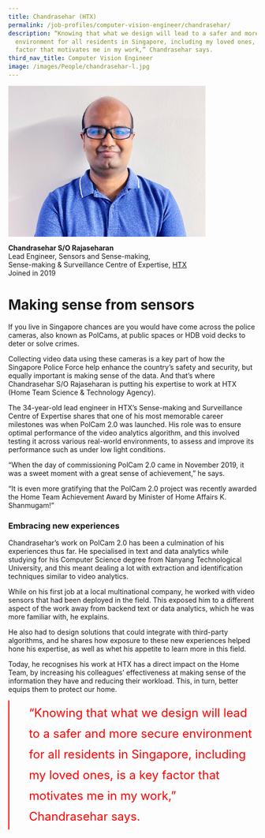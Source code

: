 ```yaml
---
title: Chandrasehar (HTX)
permalink: /job-profiles/computer-vision-engineer/chandrasehar/
description: “Knowing that what we design will lead to a safer and more secure
  environment for all residents in Singapore, including my loved ones, is a key
  factor that motivates me in my work,” Chandrasehar says.
third_nav_title: Computer Vision Engineer
image: /images/People/chandrasehar-l.jpg
---
```

<img src="/images/People/chandrasehar-l.jpg" alt="Chandrasehar S/O Rajaseharan" style="width:400px;" align="left">
<br clear="left">

**Chandrasehar S/O Rajaseharan**<br>
Lead Engineer, Sensors and Sense-making,<br>
Sense-making &amp; Surveillance Centre of Expertise, [HTX](https://www.htx.gov.sg/)<br>
Joined in 2019

# Making sense from sensors

If you live in Singapore chances are you would have come across the police cameras, also known as PolCams, at public spaces or HDB void decks to deter or solve crimes.

Collecting video data using these cameras is a key part of how the Singapore Police Force help enhance the country’s safety and security, but equally important is making sense of the data.&nbsp;And that’s where Chandrasehar S/O Rajaseharan is putting his expertise to work at HTX (Home Team Science &amp; Technology Agency).

The 34-year-old lead engineer in HTX’s Sense-making and Surveillance Centre of Expertise shares that one of his most memorable career milestones was when PolCam 2.0 was launched. His role was to ensure optimal performance of the video analytics algorithm, and this involved testing it across various real-world environments, to assess and improve its performance such as under low light conditions.&nbsp;

“When the day of commissioning PolCam 2.0 came in November 2019, it was a sweet moment with a great sense of achievement,” he says. 

“It is even more gratifying that the PolCam 2.0 project was recently awarded the Home Team Achievement Award by Minister of Home Affairs K. Shanmugam!”


### Embracing new experiences

Chandrasehar’s work on PolCam 2.0 has been a culmination of his experiences thus far. He specialised in text and data analytics while studying for his Computer Science degree from Nanyang Technological University, and this meant dealing a lot with extraction and identification techniques similar to video analytics.

While on his first job at a local multinational company, he worked with video sensors that had been deployed in the field. This exposed him to a different aspect of the work away from backend text or data analytics, which he was more familiar with, he explains.&nbsp;

He also had to design solutions that could integrate with third-party algorithms, and he shares how exposure to these new experiences helped hone his expertise, as well as whet his appetite to learn more in this field.

Today, he recognises his work at HTX has a direct impact on the Home Team, by increasing his colleagues’ effectiveness at making sense of the information they have and reducing their workload. This, in turn, better equips them to protect our home.&nbsp;

<div style="font-size:24px; font-weight: 400; line-height: 1.75; color: #FF0000; padding: 5px 0px 5px 40px; margin-left: 0; border-left: 2px solid red">“Knowing that what we design will lead to a safer and more secure environment for all residents in Singapore, including my loved ones, is a key factor that motivates me in my work,” Chandrasehar says.</div>